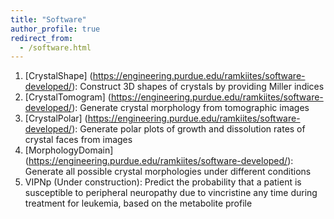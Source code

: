```yaml
---
title: "Software"
author_profile: true
redirect_from: 
  - /software.html
---
```


1. [CrystalShape] (https://engineering.purdue.edu/ramkiites/software-developed/): Construct 3D shapes of crystals by providing Miller indices  
2. [CrystalTomogram] (https://engineering.purdue.edu/ramkiites/software-developed/): Generate crystal morphology from tomographic images  
3. [CrystalPolar] (https://engineering.purdue.edu/ramkiites/software-developed/): Generate polar plots of growth and dissolution rates of crystal faces from images  
4. [MorphologyDomain] (https://engineering.purdue.edu/ramkiites/software-developed/): Generate all possible crystal morphologies under different conditions  
5. VIPNp (Under construction): Predict the probability that a patient is susceptible to peripheral neuropathy due to vincristine any time during treatment for leukemia, based on the metabolite profile
